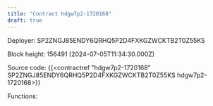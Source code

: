 ```yaml
---
title: "Contract hdgw7p2-1720168"
draft: true
---
```

Deployer: SP2ZNGJ85ENDY6QRHQ5P2D4FXKGZWCKTB2T0Z55KS


 



Block height: 156491 (2024-07-05T11:34:30.000Z)

Source code: {{<contractref "hdgw7p2-1720168" SP2ZNGJ85ENDY6QRHQ5P2D4FXKGZWCKTB2T0Z55KS hdgw7p2-1720168>}}

Functions:


